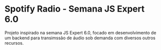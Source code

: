 # Spotify Radio - Semana JS Expert 6.0

Projeto inspirado na semana JS Expert 6.0, focado em desenvolvimento de um backend para transimssão de áudio sob demanda com diversos outros recursos.

